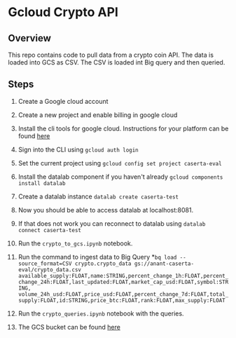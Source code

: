 # Gcloud Crypto API

## Overview
This repo contains code to pull data from a crypto coin API. The data is loaded into GCS as CSV. The CSV is loaded int Big query and then queried.

## Steps
1. Create a Google cloud account
2. Create a new project and enable billing in google cloud
3. Install the cli tools for google cloud. Instructions for your platform can be found [here](https://cloud.google.com/sdk/downloads)
4. Sign into the CLI using `gcloud auth login`
5. Set the current project using `gcloud config set project caserta-eval`
6. Install the datalab component if you haven't already `gcloud components install datalab`
7. Create a datalab instance `datalab create caserta-test`
8. Now you should be able to access datalab at localhost:8081.
9. If that does not work you can reconnect to datalab using `datalab connect caserta-test`
10. Run the `crypto_to_gcs.ipynb` notebook.
11. Run the command to ingest data to Big Query 
*```bq load --source_format=CSV crypto.crypto_data gs://anant-caserta-eval/crypto_data.csv 
available_supply:FLOAT,name:STRING,percent_change_1h:FLOAT,percent_change_24h:FLOAT,last_updated:FLOAT,market_cap_usd:FLOAT,symbol:STRING,
volume_24h_usd:FLOAT,price_usd:FLOAT,percent_change_7d:FLOAT,total_supply:FLOAT,id:STRING,price_btc:FLOAT,rank:FLOAT,max_supply:FLOAT```

12. Run the `crypto_queries.ipynb` notebook with the queries.
13. The GCS bucket can be found [here](https://storage.googleapis.com/anant-caserta-eval/crypto_data.csv
)
